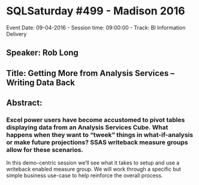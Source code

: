 # SQLSaturday #499 - Madison 2016
Event Date: 09-04-2016 - Session time: 09:00:00 - Track: BI Information Delivery
## Speaker: Rob Long
## Title: Getting More from Analysis Services – Writing Data Back
## Abstract:
### Excel power users have become accustomed to pivot tables displaying data from an Analysis Services Cube.  What happens when they want to “tweek” things in what-if-analysis or make future projections?  SSAS writeback measure groups allow for these scenarios.

In this demo-centric session we’ll see what it takes to setup and use a writeback enabled measure group.  We will work through a specific but simple business use-case to help reinforce the overall process.

